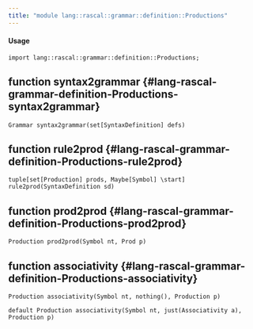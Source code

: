 ```yaml
---
title: "module lang::rascal::grammar::definition::Productions"
---
```


#### Usage

`import lang::rascal::grammar::definition::Productions;`


## function syntax2grammar {#lang-rascal-grammar-definition-Productions-syntax2grammar}

```rascal
Grammar syntax2grammar(set[SyntaxDefinition] defs)

```

## function rule2prod {#lang-rascal-grammar-definition-Productions-rule2prod}

```rascal
tuple[set[Production] prods, Maybe[Symbol] \start] rule2prod(SyntaxDefinition sd)

```

## function prod2prod {#lang-rascal-grammar-definition-Productions-prod2prod}

```rascal
Production prod2prod(Symbol nt, Prod p)

```

## function associativity {#lang-rascal-grammar-definition-Productions-associativity}

```rascal
Production associativity(Symbol nt, nothing(), Production p)

default Production associativity(Symbol nt, just(Associativity a), Production p)

```

